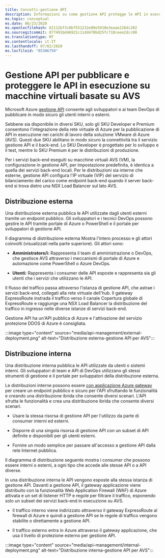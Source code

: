 ```yaml
---
title: Concetti-gestione API
description: Informazioni su come gestione API protegge le API in esecuzione nelle macchine virtuali di Azure (AVS) per la soluzione VMware (VM)
ms.topic: conceptual
ms.date: 06/23/2020
ms.openlocfilehash: 62112bf3c0bf551232e09e5910e3eaae228dc202
ms.sourcegitcommit: 877491bd46921c11dd478bd25fc718ceee2dcc08
ms.translationtype: MT
ms.contentlocale: it-IT
ms.lasthandoff: 07/02/2020
ms.locfileid: "85306750"
---
```

# <a name="api-management-to-publish-and-protect-apis-running-on-avs-based-vms"></a>Gestione API per pubblicare e proteggere le API in esecuzione su macchine virtuali basate su AVS

Microsoft Azure [gestione API](https://azure.microsoft.com/services/api-management/) consente agli sviluppatori e ai team DevOps di pubblicare in modo sicuro gli utenti interni o esterni.

Sebbene sia disponibile in diversi SKU, solo gli SKU Developer e Premium consentono l'integrazione della rete virtuale di Azure per la pubblicazione di API in esecuzione nei carichi di lavoro della soluzione VMware di Azure (AVS). Questi due SKU abilitano in modo sicuro la connettività tra il servizio gestione API e il back-end. Lo SKU Developer è progettato per lo sviluppo e il test, mentre lo SKU Premium è per le distribuzioni di produzione.

Per i servizi back-end eseguiti su macchine virtuali AVS (VM), la configurazione in gestione API, per impostazione predefinita, è identica a quella dei servizi back-end locali. Per le distribuzioni sia interne che esterne, gestione API configura l'IP virtuale (VIP) del servizio di bilanciamento del carico come endpoint back-end quando il server back-end si trova dietro una NSX Load Balancer sul lato AVS.

## <a name="external-deployment"></a>Distribuzione esterna

Una distribuzione esterna pubblica le API utilizzate dagli utenti esterni tramite un endpoint pubblico. Gli sviluppatori e i tecnici DevOps possono gestire le API tramite portale di Azure o PowerShell e il portale per sviluppatori di gestione API.

Il diagramma di distribuzione esterna Mostra l'intero processo e gli attori coinvolti (visualizzati nella parte superiore). Gli attori sono:

- **Amministratore/i:** Rappresenta il team di amministrazione o DevOps, che gestisce AVS attraverso i meccanismi di portale di Azure e automazione come PowerShell o Azure DevOps.

- **Utenti:**  Rappresenta i consumer delle API esposte e rappresenta sia gli utenti che i servizi che utilizzano le API.

Il flusso del traffico passa attraverso l'istanza di gestione API, che astrae i servizi back-end, collegati alla rete virtuale dell'hub. Il gateway ExpressRoute instrada il traffico verso il canale Copertura globale di ExpressRoute e raggiunge una NSX Load Balancer la distribuzione del traffico in ingresso nelle diverse istanze di servizi back-end.

Gestione API ha un'API pubblica di Azure e l'attivazione del servizio protezione DDOS di Azure è consigliata. 

:::image type="content" source="media/api-management/external-deployment.png" alt-text="Distribuzione esterna-gestione API per AVS":::


## <a name="internal-deployment"></a>Distribuzione interna

Una distribuzione interna pubblica le API utilizzate da utenti o sistemi interni. Gli sviluppatori di team e API di DevOps utilizzano gli stessi strumenti di gestione e il portale per sviluppatori della distribuzione esterna.

Le distribuzioni interne possono essere [con applicazione Azure gateway](../api-management/api-management-howto-integrate-internal-vnet-appgateway.md) per creare un endpoint pubblico e sicuro per l'API sfruttando le funzionalità e creando una distribuzione ibrida che consente diversi scenari.  L'API sfrutta le funzionalità e crea una distribuzione ibrida che consente diversi scenari.

* Usare la stessa risorsa di gestione API per l'utilizzo da parte di consumer interni ed esterni.

* Disporre di una singola risorsa di gestione API con un subset di API definite e disponibili per gli utenti esterni.

* Fornire un modo semplice per passare all'accesso a gestione API dalla rete Internet pubblica.

Il diagramma di distribuzione seguente mostra i consumer che possono essere interni o esterni, a ogni tipo che accede alle stesse API o a API diverse.

In una distribuzione interna le API vengono esposte alla stessa istanza di gestione API. Davanti a gestione API, il gateway applicazione viene distribuito con la funzionalità Web Application Firewall (WAF) di Azure attivata e un set di listener HTTP e regole per filtrare il traffico, esponendo solo un subset dei servizi back-end in esecuzione su AVS.

* Il traffico interno viene indirizzato attraverso il gateway ExpressRoute al firewall di Azure e quindi a gestione API se le regole di traffico vengono stabilite o direttamente a gestione API.  

* Il traffico esterno entra in Azure attraverso il gateway applicazione, che usa il livello di protezione esterno per gestione API.


:::image type="content" source="media/api-management/internal-deployment.png" alt-text="Distribuzione interna-gestione API per AVS":::